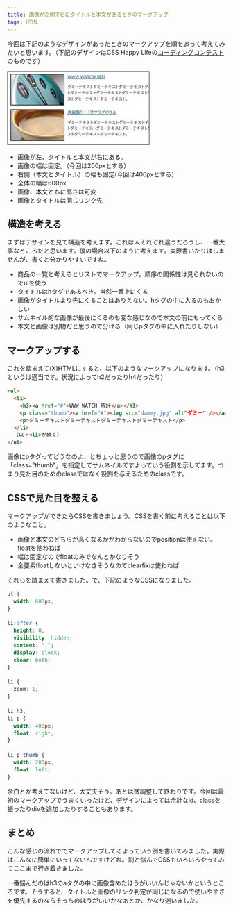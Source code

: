 ```yaml
---
title: 画像が左側で右にタイトルと本文があるときのマークアップ
tags: HTML
---
```


今回は下記のようなデザインがあったときのマークアップを順を追って考えてみたいと思います。（下記のデザインはCSS Happy Lifeの[コーディングコンテスト](http://css-happylife.com/archives/2007/0330_1705.php)のものです）

![デザイン](/img/posts/2007-12-28-28215459/design.jpg)

* 画像が左、タイトルと本文が右にある。
* 画像の幅は固定。（今回は200pxとする）
* 右側（本文とタイトル）の幅も固定(今回は400pxとする）
* 全体の幅は600px
* 画像、本文ともに高さは可変
* 画像とタイトルは同じリンク先

構造を考える
---------------------

まずはデザインを見て構造を考えます。これは人それぞれ違うだろうし、一番大事なところだと思います。僕の場合以下のように考えます。実際書いたりはしませんが、書くと分かりやすいですね。

* 商品の一覧と考えるとリストでマークアップ。順序の関係性は見られないのでulを使う
* タイトルはhタグであるべき。当然一番上にくる
* 画像がタイトルより先にくることはありえない。hタグの中に入るのもおかしい
* サムネイル的な画像が最後にくるのも変な感じなので本文の前にもってくる
* 本文と画像は別物だと思うので分ける（同じpタグの中に入れたりしない）

マークアップする
----------------------

これを踏まえて(X)HTMLにすると、以下のようなマークアップになります。（h3というは適当です。状況によってh2だったりh4だったり）

```html
<ul>
  <li>
    <h3><a href="#">WWW WATCH 時計</a></h3>
    <p class="thumb"><a href="#"><img src="dammy.jpg" alt"ダミー" /></a></p>
    <p>ダミーテキストダミーテキストダミーテキストダミーテキスト</p>
  </li>
  （以下<li>が続く）
</ul>
```

画像にpタグってどうなのよ、とちょっと思うので画像のpタグに「class="thumb"」を指定してサムネイルですよっていう役割を示してます。つまり見た目のためのclassではなく役割を与えるためのclassです。

CSSで見た目を整える
-------------------------

マークアップができたらCSSを書きましょう。CSSを書く前に考えることは以下のようなこと。

* 画像と本文のどちらが高くなるかがわからないのでpositionは使えない。floatを使わねば
* 幅は固定なのでfloatのみでなんとかなりそう
* 全要素floatしないといけなさそうなのでclearfixは使わねば

それらを踏まえて書きました。で、下記のようなCSSになりました。

```css
ul {
  width: 600px;
}

li:after {
  height: 0;
  visibility: hidden;
  content: ".";
  display: block;
  clear: both;
}

li {
  zoom: 1;
}

li h3,
li p {
  width: 400px;
  float: right;
}

li p.thumb {
  width: 200px;
  float: left;
}
```

余白とか考えてないけど、大丈夫そう。あとは微調整して終わりです。今回は最初のマークアップでうまくいったけど、デザインによっては余計なid、classを振ったりdivを追加したりすることもあります。

まとめ
----------------------

こんな感じの流れででマークアップしてるよっていう例を書いてみました。実際はこんなに簡単にいってないんですけどね。割と悩んでCSSもいろいろやってみてここまで行き着きました。

一番悩んだのはh3のaタグの中に画像含めたほうがいいんじゃないかというところです。そうすると、タイトルと画像のリンク判定が同じになるので使いやすさを優先するのならそっちのほうがいいかなぁとか、かなり迷いました。

